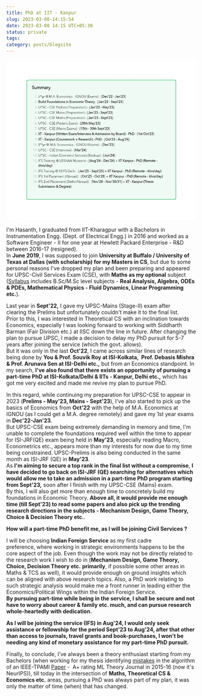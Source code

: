 ```yaml
---
title: PhD at IIT - Kanpur
slug: 2023-03-08-14:15:54
date: 2023-03-08 14:15 UTC+05:30
status: private
tags:
category: posts/blogsite
---
```




![](/images/Description.png)

I'm Hasanth, I graduated from IIT-Kharagpur with a Bachelors in Instrumentation Engg. (Dept. of Electrical Engg.) in 2016 and worked as a Software Engineer - II for one year at Hewlett Packard Enterprise - R&D between 2016-17 (resigned).   
In **June 2019**, I was supposed to join **University at Buffalo / University of Texas at Dallas (with scholarship) for my Masters in CS**, but due to some personal reasons I've dropped my plan and been preparing and appeared for UPSC-Civil Services Exam (CSE), with **Maths as my optional** subject ([Syllabus](https://byjus.com/free-ias-prep/ias-mathematics-syllabus/) includes B.Sc/M.Sc level subjects - **Real Analysis, Algebra, ODEs & PDEs, Mathematical Physics - Fluid Dynamics, Linear Programming etc.**).   

Last year in **Sept'22,** I gave my UPSC-Mains (Stage-II) exam after clearing the Prelims but unfortunately couldn't make it to the final list.   
Prior to this, I was interested in Theoretical CS with an inclination towards Economics, especially I was looking forward to working with Siddharth Barman (Fair Division etc.) at IISC down the line in future. After changing the plan to pursue UPSC, I made a decision to delay my PhD pursuit for 5-7 years after joining the service (which the govt. allows).  
But it was only in the last **Oct'22**, I came across similar lines of research being done by **You & Prof. Souvik Roy at ISI-Kolkata,  Prof. Debasis Mishra & Prof. Arunava Sen at ISI-Delhi etc.,** but from an Economics standpoint. In my search, **I've also found that there exists an opportunity of pursuing a part-time PhD at ISI-Kolkata/Delhi & IITs - Kanpur, Delhi etc.,** which has got me very excited and made me revive my plan to pursue PhD.

  
In this regard, while continuing my preparation for UPSC-CSE to appear in 2023 (**Prelims - May'23, Mains - Sept'23**), I've also started to pick up the basics of Economics from **Oct'22** with the help of M.A. Economics at IGNOU (as I could get a M.A. degree remotely) and gave my 1st year exams in **Dec'22-Jan'23**.   
But UPSC-CSE exam being extremely demanding in memory and time, I'm unable to complete the foundations required well within the time to appear for ISI-JRF(QE) exam being held in **May'23**, especially reading Macro, Econometrics etc., appears more than my interests for now due to my time being constrained. UPSC-Prelims is also being conducted in the same month as ISI-JRF (QE) in **May'23**.   
As **I'm aiming to secure a top rank in the final list without a compromise**, **I have decided to go back on ISI-JRF (QE) searching for alternatives which would allow me to take an admission in a part-time PhD program starting from Sept'23,** soon after I finish with my UPSC-CSE (Mains) exam.   
By this, I will also get more than enough time to concretely build my foundations in Economic Theory. **Above all, it would provide me enough time (till Sept'23) to read some papers and also pick up the trending research directions in the subjects - Mechanism Design, Game Theory, Choice & Decision Theory etc.**.  

  
**How will a part-time PhD benefit me, as I will be joining Civil Services ?** 

I will be choosing **Indian Foreign Service** as my first cadre preference, where working in strategic environments happens to be the core aspect of the job. Even though the work may not be directly related to the research work I wish to do in (**Mechanism Design, Game Theory,  Choice, Decision Theory etc.** **primarily**, if possible some other areas in Maths & TCS as well), it would provide enough on ground insights which can be aligned with above research topics. Also, a PhD work relating to such strategic analysis would make me a front runner in leading either the Economics/Political Wings within the Indian Foreign Service.   
**By pursuing part-time while being in the service, I shall be secure and not have to worry about career & family etc. much, and can pursue research whole-heartedly with dedication.** 

**As I will be joining the service (IFS) in Aug'24, I would only seek assistance or fellowship for the period Sept'23 to Aug'24, after that other than access to journals, travel grants and book-purchases, I won't be needing any kind of monetary assistance for my part-time PhD pursuit.**  
  
Finally, to conclude, I've always been a theory enthusiast starting from my Bachelors (when working for my thesis identifying [mistakes](https://drive.google.com/file/d/1hmHOy27Xk3FgPk-aof9BHi59bLE3XmL4/view) in the algorithm of an IEEE-TPAMI [Paper](https://ieeexplore.ieee.org/document/6891337) -  A+ rating ML Theory Journal in 2015-16 (now it's NeurIPS)), till today in the intersection of **Maths, Theoretical CS & Economics etc.** areas, pursuing a PhD was always part of my plan, it was only the matter of time (when) that has changed.

